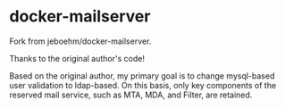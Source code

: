 docker-mailserver
=================

Fork from jeboehm/docker-mailserver.

Thanks to the original author's code!

Based on the original author, my primary goal is to change mysql-based user validation to ldap-based. On this basis, only key components of the reserved mail service, such as MTA, MDA, and Filter, are retained.
